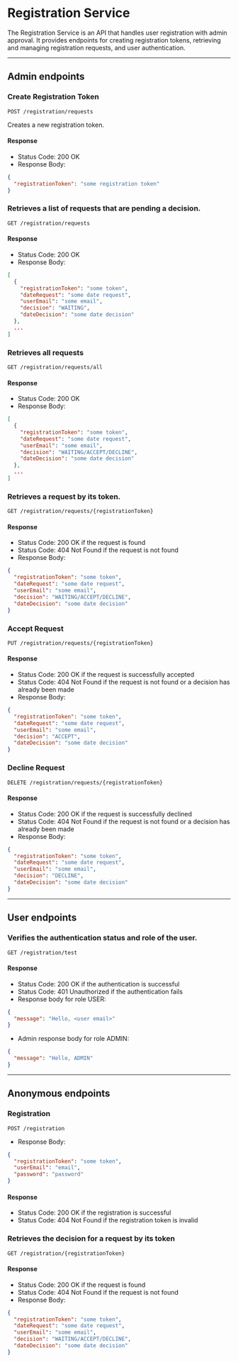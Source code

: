 # Registration Service

The Registration Service is an API that handles user registration with admin approval. It provides endpoints for creating registration tokens, retrieving and managing registration requests, and user authentication.

---

## Admin endpoints

### Create Registration Token

`POST /registration/requests`

Creates a new registration token.

#### Response

- Status Code: 200 OK
- Response Body:
```json
{
  "registrationToken": "some registration token"
}
```
### Retrieves a list of requests that are pending a decision.

`GET /registration/requests`

#### Response

- Status Code: 200 OK
- Response Body:
```json
[
  {
    "registrationToken": "some token",
    "dateRequest": "some date request",
    "userEmail": "some email",
    "decision": "WAITING",
    "dateDecision": "some date decision"
  },
  ...
]
```

### Retrieves all requests

`GET /registration/requests/all`

#### Response

- Status Code: 200 OK
- Response Body:
```json
[
  {
    "registrationToken": "some token",
    "dateRequest": "some date request",
    "userEmail": "some email",
    "decision": "WAITING/ACCEPT/DECLINE",
    "dateDecision": "some date decision"
  },
  ...
]
```
### Retrieves a request by its token.

`GET /registration/requests/{registrationToken}`

#### Response

- Status Code: 200 OK if the request is found
- Status Code: 404 Not Found if the request is not found
- Response Body:
```json
{
  "registrationToken": "some token",
  "dateRequest": "some date request",
  "userEmail": "some email",
  "decision": "WAITING/ACCEPT/DECLINE",
  "dateDecision": "some date decision"
}
```
### Accept Request

`PUT /registration/requests/{registrationToken}`

#### Response

- Status Code: 200 OK if the request is successfully accepted
- Status Code: 404 Not Found if the request is not found or a decision has already been made
- Response Body:
```json
{
  "registrationToken": "some token",
  "dateRequest": "some date request",
  "userEmail": "some email",
  "decision": "ACCEPT",
  "dateDecision": "some date decision"
}
```
  
### Decline Request

`DELETE /registration/requests/{registrationToken}`

#### Response

- Status Code: 200 OK if the request is successfully declined
- Status Code: 404 Not Found if the request is not found or a decision has already been made
- Response Body:
```json
{
  "registrationToken": "some token",
  "dateRequest": "some date request",
  "userEmail": "some email",
  "decision": "DECLINE",
  "dateDecision": "some date decision"
}
```
---

## User endpoints

### Verifies the authentication status and role of the user.

`GET /registration/test`

#### Response

- Status Code: 200 OK if the authentication is successful
- Status Code: 401 Unauthorized if the authentication fails
- Response body for role USER:
```json
{
  "message": "Hello, <user email>"
}
```
- Admin response body for role ADMIN:
```json
{
  "message": "Hello, ADMIN"
}
```
---
## Anonymous endpoints

### Registration

`POST /registration`

- Response Body:
```json
{
  "registrationToken": "some token", 
  "userEmail": "email",
  "password": "password" 
}
```

#### Response

- Status Code: 200 OK if the registration is successful
- Status Code: 404 Not Found if the registration token is invalid

### Retrieves the decision for a request by its token

`GET /registration/{registrationToken}`

#### Response

- Status Code: 200 OK if the request is found
- Status Code: 404 Not Found if the request is not found
- Response Body:
```json
{
  "registrationToken": "some token",
  "dateRequest": "some date request",
  "userEmail": "some email",
  "decision": "WAITING/ACCEPT/DECLINE",
  "dateDecision": "some date decision"
}
```